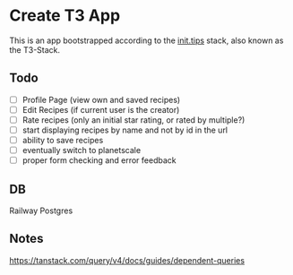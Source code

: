 # Create T3 App

This is an app bootstrapped according to the [init.tips](https://init.tips) stack, also known as the T3-Stack.

## Todo
- [ ] Profile Page (view own and saved recipes)
- [ ] Edit Recipes (if current user is the creator)
- [ ] Rate recipes (only an initial star rating, or rated by multiple?)
- [ ] start displaying recipes by name and not by id in the url
- [ ] ability to save recipes
- [ ] eventually switch to planetscale
- [ ] proper form checking and error feedback

## DB
Railway Postgres

## Notes
https://tanstack.com/query/v4/docs/guides/dependent-queries